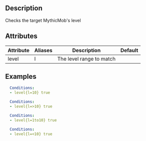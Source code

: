## Description
Checks the target MythicMob's level


## Attributes

| Attribute | Aliases   | Description                                                          | Default |
|-----------|-----------|----------------------------------------------------------------------|---------|
| level     | l         | The level range to match                                             |         |


## Examples
```yaml
  Conditions:
  - level{l=10} true
```

```yaml
  Conditions:
  - level{l=>10} true
```

```yaml
  Conditions:
  - level{l=1to10} true
```

```yaml
  Conditions:
  - level{l=<10} true
```